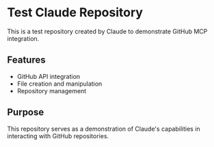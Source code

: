 # Test Claude Repository

This is a test repository created by Claude to demonstrate GitHub MCP integration.

## Features

- GitHub API integration
- File creation and manipulation
- Repository management

## Purpose

This repository serves as a demonstration of Claude's capabilities in interacting with GitHub repositories.
